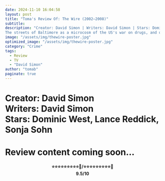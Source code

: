 ```yaml
---
date: 2024-11-10 16:04:58
layout: post
title: "Toma's Review Of: The Wire (2002–2008)"
subtitle:
description: "Creator: David Simon | Writers: David Simon | Stars: Dominic West, Lance Reddick, Sonja Sohn
The streets of Baltimore as a microcosm of the US's war on drugs, and of US urban decay in general. Seen not only through the eyes of a few policemen and drug gang members but also the people who influence and inhabit their world - politicians, the media, drug addicts and everyday citizens."
image: "/assets/img/thewire-poster.jpg"
optimized_image: "/assets/img/thewire-poster.jpg"
category: "Crime"
tags:
  - Review
  - TV
  - "David Simon"
author: "tomab"
paginate: true
---
```


# <strong>Creator:</strong> David Simon<br><strong>Writers:</strong> David Simon<br><strong>Stars:</strong> Dominic West, Lance Reddick, Sonja Sohn

# Review content coming soon...

<h4 style="text-align:center;"> ⭐⭐⭐⭐⭐⭐⭐⭐⭐💫/⭐⭐⭐⭐⭐⭐⭐⭐⭐🌟<br>9.5/10</h4>